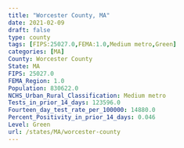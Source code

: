 ```yaml
---
title: "Worcester County, MA"
date: 2021-02-09
draft: false
type: county
tags: [FIPS:25027.0,FEMA:1.0,Medium metro,Green]
categories: [MA]
County: Worcester County
State: MA
FIPS: 25027.0
FEMA_Region: 1.0
Population: 830622.0
NCHS_Urban_Rural_Classification: Medium metro
Tests_in_prior_14_days: 123596.0
Fourteen_day_test_rate_per_100000: 14880.0
Percent_Positivity_in_prior_14_days: 0.046
Level: Green
url: /states/MA/worcester-county
---
```



